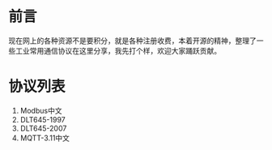 # 前言
现在网上的各种资源不是要积分，就是各种注册收费，本着开源的精神，整理了一些工业常用通信协议在这里分享，我先打个样，欢迎大家踊跃贡献。

# 协议列表
1. Modbus中文
2. DLT645-1997
3. DLT645-2007
4. MQTT-3.11中文
